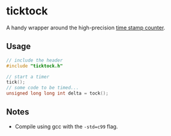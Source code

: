 ticktock
========

A handy wrapper around the high-precision [time stamp counter](https://en.wikipedia.org/wiki/Time_Stamp_Counter).


Usage
-----

```c
// include the header
#include "ticktock.h"
```

```c
// start a timer
tick();
// some code to be timed...
unsigned long long int delta = tock();
```


Notes
-----

*   Compile using gcc with the `-std=c99` flag.
